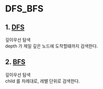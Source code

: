 # DFS_BFS

## 1. [DFS](./dfs/README.md)

깊이우선 탐색 <br/>
depth 가 제일 깊은 노드에 도착할떄까지 검색한다. <br/>

## 2. [BFS](./bfs.js)

깊이우선 탐색 <br/>
child 를 차례대로, 레밸 단위로 검색한다. <br/>
